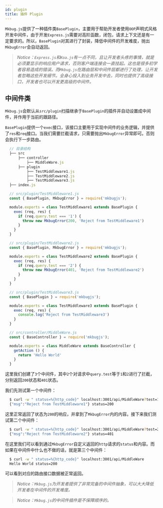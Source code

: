 ```yaml
---
id: plugin
title: 插件 Plugin
---
```

`Mkbug.js`提供了一种插件类`BasePlugin`，主要用于帮助开发者使用`OOP`声明式风格开发中间件，由于开发`Express.js`需要对高阶函数，闭包，请求上下文还是有一定要求的。所以，`BasePlugin`对其进行了封装，降低中间件的开发难度，抛出`MkbugError`会自动返回。

> *Notice：`Express.js`和`Koa.js`有一点不同，且让开发者头疼的事情，就是必须要显示的响应用户请求，否则客户端连接会一直挂起。这也是很多初学者容易造成的错误。而`Mkbug.js`在路由层和中间件层都进行了处理，让开发者忽略这些开发细节。全身心投入到业务开发中去，同时也提供了高级接口，开发者也可以开发更高级的中间件。*

## 中间件类
`Mkbug.js`会默认从`src/plugin`扫描继承于`BasePlugin`的插件并自动设置成中间件，并作用于当前的跟路径。

`BasePlugin`提供一个`exec`接口，该接口主要用于实现中间件的业务逻辑，并提供了`res`和`req`接口。当我们需要拦截请求，只需要抛出`MkbugError`异常即可。否则会执行下一步路由。

```js
  // 目录结构
  ├── src 
      ├── controller 
          ├── MiddleWare.js
      ├── plugin
          ├── TestMiddleware1.js
          ├── TestMiddleware2.js
          ├── TestMiddleware3.js
  ├── index.js 

  // src/plugin/TestMiddleware1.js
  const { BasePlugin, MkbugError } = require('mkbugjs');

  module.exports = class TestMiddleware1 extends BasePlugin {
    exec (req, res) {
      if (req.query.test === '1') {
        throw new MkbugError(200, 'Reject from TestMiddleware1')
      }
    }
  }

  // src/plugin/TestMiddleware2.js
  const { BasePlugin, MkbugError } = require('mkbugjs');

  module.exports = class TestMiddleware2 extends BasePlugin {
    exec (req, res) {
      if (req.query.test === '2') {
        throw new MkbugError(401, 'Reject from TestMiddleware2')
      }
    }
  }

  // src/plugin/TestMiddleware3.js
  const { BasePlugin } = require('mkbugjs');

  module.exports = class TestMiddleware3 extends BasePlugin {
    exec (req, res) {
      console.log('Reject from TestMiddleware3')
    }
  }

  // src/controller/MiddleWare.js
  const { BaseController } = require('mkbugjs');

  module.exports = class MiddleWare extends BaseController {
    getAction () {
      return 'Hello World'
    }
  }
```
这里我们创建了`3`个中间件，其中`2`个对请求中`query.test`等于`1`和`2`进行了拦截，分别返回`200`状态和`401`状态。

我们先测试第一个中间件：
```sh
  $ curl -w " status=%{http_code}" localhost:3001/api/MiddleWare?test=1
  {"msg":"Reject from TestMiddleware1"} status=200
```
这里正常返回了状态为`200`的响应，并拿到了`MkbugError`内的内容。接下来我们测试第二个中间件：
```sh
  $ curl -w " status=%{http_code}" localhost:3001/api/MiddleWare?test=2
  {"msg":"Reject from TestMiddleware2"} status=401
```
在这里我们可以看到通过`MkbugError`自定义返回的`http`请求的`status`和内容。而如果在中间件中什么也不做的话，就是第三个中间件：

```sh
  $ curl -w " status=%{http_code}" localhost:3001/api/MiddleWare
  Hello World status=200
```
可以看到对应的路由接口数据被正常返回。

> *Notice：`Mkbug.js`为开发者提供了非常完备的中间件抽象，可以大大降低开发者在中间件的开发难度。*

> *Notice：`Mkbug.js`的中间件插件是不保障顺序的。*